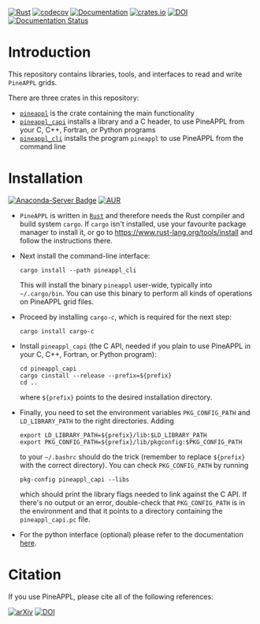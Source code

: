 [![Rust](https://github.com/N3PDF/pineappl/workflows/Rust/badge.svg)](https://github.com/N3PDF/pineappl/actions?query=workflow%3ARust)
[![codecov](https://codecov.io/gh/N3PDF/pineappl/branch/master/graph/badge.svg)](https://codecov.io/gh/N3PDF/pineappl)
[![Documentation](https://docs.rs/pineappl/badge.svg)](https://docs.rs/pineappl)
[![crates.io](https://img.shields.io/crates/v/pineappl.svg)](https://crates.io/crates/pineappl)
[![DOI](https://zenodo.org/badge/248306479.svg)](https://zenodo.org/badge/latestdoi/248306479)
[![Documentation Status](https://readthedocs.org/projects/pineappl/badge/?version=latest)](https://pineappl.readthedocs.io/en/latest/?badge=latest)

# Introduction

This repository contains libraries, tools, and interfaces to read and write
`PineAPPL` grids.

There are three crates in this repository:

- [`pineappl`](https://crates.io/crates/pineappl) is the crate containing the
  main functionality
- [`pineappl_capi`](https://crates.io/crates/pineappl) installs a library and a
  C header, to use PineAPPL from your C, C++, Fortran, or Python programs
- [`pineappl_cli`](https://crates.io/crates/pineappl) installs the program
  `pineappl` to use PineAPPL from the command line

# Installation

[![Anaconda-Server Badge](https://anaconda.org/conda-forge/pineappl/badges/installer/conda.svg)](https://anaconda.org/conda-forge/pineappl)
[![AUR](https://img.shields.io/aur/version/pineappl)](https://aur.archlinux.org/packages/pineappl)

- `PineAPPL` is written in [`Rust`](https://www.rust-lang.org/) and therefore
  needs the Rust compiler and build system `cargo`. If `cargo` isn't installed,
  use your favourite package manager to install it, or go to
  <https://www.rust-lang.org/tools/install> and follow the instructions there.

- Next install the command-line interface:

      cargo install --path pineappl_cli

  This will install the binary `pineappl` user-wide, typically into
  `~/.cargo/bin`. You can use this binary to perform all kinds of operations
  on PineAPPL grid files.

- Proceed by installing `cargo-c`, which is required for the next step:

      cargo install cargo-c

- Install `pineappl_capi` (the C API, needed if you plain to use PineAPPL in
  your C, C++, Fortran, or Python program):

      cd pineappl_capi
      cargo cinstall --release --prefix=${prefix}
      cd ..

  where `${prefix}` points to the desired installation directory.

- Finally, you need to set the environment variables `PKG_CONFIG_PATH` and
  `LD_LIBRARY_PATH` to the right directories. Adding

      export LD_LIBRARY_PATH=${prefix}/lib:$LD_LIBRARY_PATH
      export PKG_CONFIG_PATH=${prefix}/lib/pkgconfig:$PKG_CONFIG_PATH

  to your `~/.bashrc` should do the trick (remember to replace `${prefix}` with
  the correct directory). You can check `PKG_CONFIG_PATH` by running

      pkg-config pineappl_capi --libs

  which should print the library flags needed to link against the C API. If
  there's no output or an error, double-check that `PKG_CONFIG_PATH` is in the
  environment and that it points to a directory containing the
  `pineappl_capi.pc` file.

- For the python interface (optional) please refer to the documentation
  [here](https://pineappl.readthedocs.io/).

# Citation

If you use PineAPPL, please cite all of the following references:

[![arXiv](https://img.shields.io/badge/arXiv-2008.12789-b31b1b?labelColor=222222)](https://arxiv.org/abs/2008.12789)
[![DOI](https://zenodo.org/badge/248306479.svg)](https://zenodo.org/badge/latestdoi/248306479)
